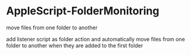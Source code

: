 AppleScript-FolderMonitoring
============================

move files from one folder to another

add listener script as folder action and automatically move files from one folder to another when they are added to the first folder


